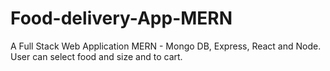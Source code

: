 # Food-delivery-App-MERN
A Full Stack Web Application MERN - Mongo DB, Express, React and Node.
User can select food and size and to cart.
